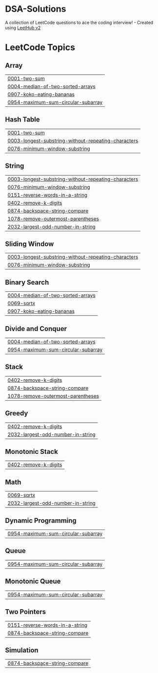 # DSA-Solutions
A collection of LeetCode questions to ace the coding interview! - Created using [LeetHub v2](https://github.com/arunbhardwaj/LeetHub-2.0)

<!---LeetCode Topics Start-->
# LeetCode Topics
## Array
|  |
| ------- |
| [0001-two-sum](https://github.com/tanishdwiv/DSA-Solutions/tree/master/0001-two-sum) |
| [0004-median-of-two-sorted-arrays](https://github.com/tanishdwiv/DSA-Solutions/tree/master/0004-median-of-two-sorted-arrays) |
| [0907-koko-eating-bananas](https://github.com/tanishdwiv/DSA-Solutions/tree/master/0907-koko-eating-bananas) |
| [0954-maximum-sum-circular-subarray](https://github.com/tanishdwiv/DSA-Solutions/tree/master/0954-maximum-sum-circular-subarray) |
## Hash Table
|  |
| ------- |
| [0001-two-sum](https://github.com/tanishdwiv/DSA-Solutions/tree/master/0001-two-sum) |
| [0003-longest-substring-without-repeating-characters](https://github.com/tanishdwiv/DSA-Solutions/tree/master/0003-longest-substring-without-repeating-characters) |
| [0076-minimum-window-substring](https://github.com/tanishdwiv/DSA-Solutions/tree/master/0076-minimum-window-substring) |
## String
|  |
| ------- |
| [0003-longest-substring-without-repeating-characters](https://github.com/tanishdwiv/DSA-Solutions/tree/master/0003-longest-substring-without-repeating-characters) |
| [0076-minimum-window-substring](https://github.com/tanishdwiv/DSA-Solutions/tree/master/0076-minimum-window-substring) |
| [0151-reverse-words-in-a-string](https://github.com/tanishdwiv/DSA-Solutions/tree/master/0151-reverse-words-in-a-string) |
| [0402-remove-k-digits](https://github.com/tanishdwiv/DSA-Solutions/tree/master/0402-remove-k-digits) |
| [0874-backspace-string-compare](https://github.com/tanishdwiv/DSA-Solutions/tree/master/0874-backspace-string-compare) |
| [1078-remove-outermost-parentheses](https://github.com/tanishdwiv/DSA-Solutions/tree/master/1078-remove-outermost-parentheses) |
| [2032-largest-odd-number-in-string](https://github.com/tanishdwiv/DSA-Solutions/tree/master/2032-largest-odd-number-in-string) |
## Sliding Window
|  |
| ------- |
| [0003-longest-substring-without-repeating-characters](https://github.com/tanishdwiv/DSA-Solutions/tree/master/0003-longest-substring-without-repeating-characters) |
| [0076-minimum-window-substring](https://github.com/tanishdwiv/DSA-Solutions/tree/master/0076-minimum-window-substring) |
## Binary Search
|  |
| ------- |
| [0004-median-of-two-sorted-arrays](https://github.com/tanishdwiv/DSA-Solutions/tree/master/0004-median-of-two-sorted-arrays) |
| [0069-sqrtx](https://github.com/tanishdwiv/DSA-Solutions/tree/master/0069-sqrtx) |
| [0907-koko-eating-bananas](https://github.com/tanishdwiv/DSA-Solutions/tree/master/0907-koko-eating-bananas) |
## Divide and Conquer
|  |
| ------- |
| [0004-median-of-two-sorted-arrays](https://github.com/tanishdwiv/DSA-Solutions/tree/master/0004-median-of-two-sorted-arrays) |
| [0954-maximum-sum-circular-subarray](https://github.com/tanishdwiv/DSA-Solutions/tree/master/0954-maximum-sum-circular-subarray) |
## Stack
|  |
| ------- |
| [0402-remove-k-digits](https://github.com/tanishdwiv/DSA-Solutions/tree/master/0402-remove-k-digits) |
| [0874-backspace-string-compare](https://github.com/tanishdwiv/DSA-Solutions/tree/master/0874-backspace-string-compare) |
| [1078-remove-outermost-parentheses](https://github.com/tanishdwiv/DSA-Solutions/tree/master/1078-remove-outermost-parentheses) |
## Greedy
|  |
| ------- |
| [0402-remove-k-digits](https://github.com/tanishdwiv/DSA-Solutions/tree/master/0402-remove-k-digits) |
| [2032-largest-odd-number-in-string](https://github.com/tanishdwiv/DSA-Solutions/tree/master/2032-largest-odd-number-in-string) |
## Monotonic Stack
|  |
| ------- |
| [0402-remove-k-digits](https://github.com/tanishdwiv/DSA-Solutions/tree/master/0402-remove-k-digits) |
## Math
|  |
| ------- |
| [0069-sqrtx](https://github.com/tanishdwiv/DSA-Solutions/tree/master/0069-sqrtx) |
| [2032-largest-odd-number-in-string](https://github.com/tanishdwiv/DSA-Solutions/tree/master/2032-largest-odd-number-in-string) |
## Dynamic Programming
|  |
| ------- |
| [0954-maximum-sum-circular-subarray](https://github.com/tanishdwiv/DSA-Solutions/tree/master/0954-maximum-sum-circular-subarray) |
## Queue
|  |
| ------- |
| [0954-maximum-sum-circular-subarray](https://github.com/tanishdwiv/DSA-Solutions/tree/master/0954-maximum-sum-circular-subarray) |
## Monotonic Queue
|  |
| ------- |
| [0954-maximum-sum-circular-subarray](https://github.com/tanishdwiv/DSA-Solutions/tree/master/0954-maximum-sum-circular-subarray) |
## Two Pointers
|  |
| ------- |
| [0151-reverse-words-in-a-string](https://github.com/tanishdwiv/DSA-Solutions/tree/master/0151-reverse-words-in-a-string) |
| [0874-backspace-string-compare](https://github.com/tanishdwiv/DSA-Solutions/tree/master/0874-backspace-string-compare) |
## Simulation
|  |
| ------- |
| [0874-backspace-string-compare](https://github.com/tanishdwiv/DSA-Solutions/tree/master/0874-backspace-string-compare) |
<!---LeetCode Topics End-->